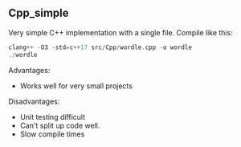 ## Cpp_simple

Very simple C++ implementation with a single file. Compile like this:

```cpp
clang++ -O3 -std=c++17 src/Cpp/wordle.cpp -o wordle
./wordle
```

Advantages:
* Works well for very small projects

Disadvantages:
* Unit testing difficult
* Can't split up code well.
* Slow compile times

